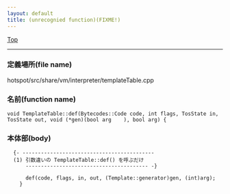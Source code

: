 ```yaml
---
layout: default
title: (unrecognied function)(FIXME!)
---
```

[Top](../index.html)

--- 
### 定義場所(file name)
hotspot/src/share/vm/interpreter/templateTable.cpp

### 名前(function name)
```
void TemplateTable::def(Bytecodes::Code code, int flags, TosState in, TosState out, void (*gen)(bool arg    ), bool arg) {
```

### 本体部(body)
```
  {- -------------------------------------------
  (1) 引数違いの TemplateTable::def() を呼ぶだけ
      ---------------------------------------- -}

	  def(code, flags, in, out, (Template::generator)gen, (int)arg);
	}
	
```


